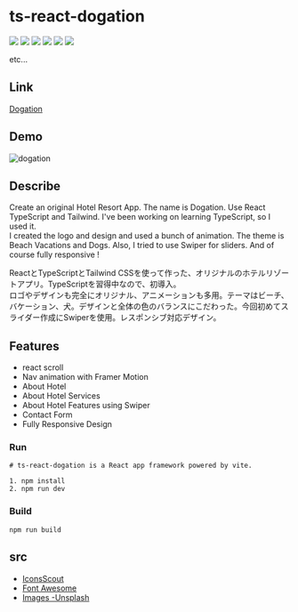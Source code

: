 # ts-react-dogation

<img src="https://img.shields.io/badge/-React-555.svg?logo=react&style=flat"> <img src="https://img.shields.io/badge/-TypeScript-3178C6.svg?logo=typescript&style=flat&logoColor=white"> <img src="https://img.shields.io/badge/-Tailwind_CSS-06B6D4.svg?logo=tailwindcss&style=flat&logoColor=ff0"> <img src="https://img.shields.io/badge/-Motion-0055ff.svg?logo=framer&style=flat-square"> <img src="https://img.shields.io/badge/-Swiper-0055ff.svg?logo=swiper&style=flat&logoColor=white"> <img src="https://img.shields.io/badge/-React_Hook_Form-EC5990.svg?logo=reacthookform&style=flat&logoColor=fff">
<p>etc...</p>

## Link
[Dogation](https://dogation.onrender.com)

## Demo

![dogation](https://user-images.githubusercontent.com/75118062/234746779-e845ec53-d27e-4ace-9217-629932694de8.gif)


## Describe

Create an original Hotel Resort App. The name is Dogation. Use React TypeScript and Tailwind. I've been working on learning TypeScript, so I used it. <br />
 I created the logo and design and used a bunch of animation. The theme is Beach Vacations and Dogs. Also, I tried to use Swiper for sliders. And of course fully responsive !

ReactとTypeScriptとTailwind CSSを使って作った、オリジナルのホテルリゾートアプリ。TypeScriptを習得中なので、初導入。<br />
ロゴやデザインも完全にオリジナル、アニメーションも多用。テーマはビーチ、バケーション、犬。デザインと全体の色のバランスにこだわった。今回初めてスライダー作成にSwiperを使用。レスポンシブ対応デザイン。


## Features

- react scroll
- Nav animation with Framer Motion
- About Hotel
- About Hotel Services
- About Hotel Features using Swiper
- Contact Form
- Fully Responsive Design

### Run

```
# ts-react-dogation is a React app framework powered by vite.

1. npm install
2. npm run dev

```

### Build

```
npm run build
```

## src
* [IconsScout](https://iconscout.com/all-assets/dog?price=free)
* [Font Awesome](https://fontawesome.com/)
* [Images -Unsplash](https://unsplash.com/ja/s/%E5%86%99%E7%9C%9F/dog)
